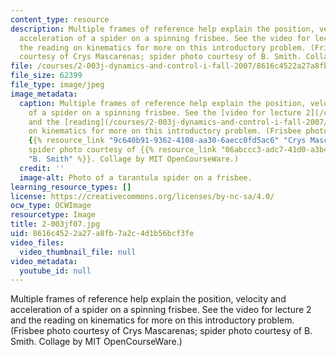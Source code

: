 ```yaml
---
content_type: resource
description: Multiple frames of reference help explain the position, velocity and
  acceleration of a spider on a spinning frisbee. See the video for lecture 2 and
  the reading on kinematics for more on this introductory problem. (Frisbee photo
  courtesy of Crys Mascarenas; spider photo courtesy of B. Smith. Collage by MIT OpenCourseWare.)
file: /courses/2-003j-dynamics-and-control-i-fall-2007/8616c4522a27a8fb7a2c4d1b56bcf3fe_2-003jf07.jpg
file_size: 62399
file_type: image/jpeg
image_metadata:
  caption: Multiple frames of reference help explain the position, velocity and acceleration
    of a spider on a spinning frisbee. See the [video for lecture 2](/courses/2-003j-dynamics-and-control-i-fall-2007/video_galleries/video-lectures)
    and the [reading](/courses/2-003j-dynamics-and-control-i-fall-2007/pages/readings)
    on kinematics for more on this introductory problem. (Frisbee photo courtesy of
    {{% resource_link "9c640b91-9362-4108-aa30-6aecc0fd5ac6" "Crys Mascarenas" %}};
    spider photo courtesy of {{% resource_link "06abccc3-adc7-41d0-a3b4-37c1997f80fd"
    "B. Smith" %}}. Collage by MIT OpenCourseWare.)
  credit: ''
  image-alt: Photo of a tarantula spider on a frisbee.
learning_resource_types: []
license: https://creativecommons.org/licenses/by-nc-sa/4.0/
ocw_type: OCWImage
resourcetype: Image
title: 2-003jf07.jpg
uid: 8616c452-2a27-a8fb-7a2c-4d1b56bcf3fe
video_files:
  video_thumbnail_file: null
video_metadata:
  youtube_id: null
---
```

Multiple frames of reference help explain the position, velocity and acceleration of a spider on a spinning frisbee. See the video for lecture 2 and the reading on kinematics for more on this introductory problem. (Frisbee photo courtesy of Crys Mascarenas; spider photo courtesy of B. Smith. Collage by MIT OpenCourseWare.)
